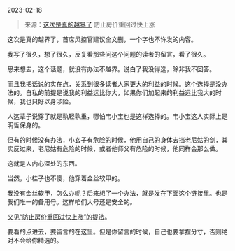 2023-02-18

> 来源：[这次是真的越界了](http://mp.weixin.qq.com/s?__biz=MzU0MjYwNDU2Mw==&mid=2247509925&idx=1&sn=21b65b494ca99b4163deb5da1f31a48d&chksm=fb1acbd9cc6d42cfe480fa1225612832ee8fbd77d916fd46893d507c96df5faa722ced43b65e&scene=27#wechat_redirect)
> 防止房价重回过快上涨

这次是真的越界了，首席风控官建议全文删，一个字也不许发的内容。

我写了很久，想了很久，反复看那些问这个问题的读者的留言，看了很久。

思来想去，这个话题，就没有办法不越界。说白了我没得选，除非我不回答。

而且我把话说的实在点，关系到很多读者人家更大的利益的时候。这个选择是没办法的。自私的前提是说我的利益远比你大，如果你们加起来的利益远比我大的时候，我也只好以身涉险。

人这辈子说穿了就是孰轻孰重，哪怕韦小宝也是这样选择的。韦小宝这人实际上是明哲保身的。

但有的时候没有办法，小玄子有危险的时候，他用自己的身体去挡老尼姑的剑，其实反过来，老尼姑有危险的时候，或者他师父有危险的时候，他同样会那么做。  

这就是人内心深处的东西。  

当然，小桂子也不傻，他穿着金丝软甲的。

我没有金丝软甲，怎么办呢？后来想了一个办法，就是发在下面这个链接里。也是我们唯一的备用号。这样咱们大号还是安全的。

[又见“防止房价重回过快上涨”的提法](http://mp.weixin.qq.com/s?__biz=Mzg4MTg2MzU3Mg==&mid=2247483840&idx=1&sn=b7318aa7ce5cb2226dd4ab33eb5f56ae&chksm=cf5e3f3bf829b62d36beafc0339adbca25235f2f512ba0eba0205b84709cbe47c450b4c61941&scene=21#wechat_redirect)。

要看的点进去，要留言的在这里。但是你留言的时候，自己也要拿捏分寸，否则绝对不会给你精选的。  

